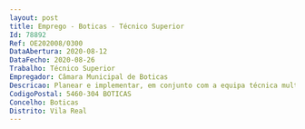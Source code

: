 ```yaml
--- 
layout: post
title: Emprego - Boticas - Técnico Superior
Id: 78892
Ref: OE202008/0300
DataAbertura: 2020-08-12
DataFecho: 2020-08-26
Trabalho: Técnico Superior
Empregador: Câmara Municipal de Boticas
Descricao: Planear e implementar, em conjunto com a equipa técnica multidisciplinar, projetos de intervenção sociocomunitária  Planear, organizar e avaliar atividades de caráter educativas, cultural, desportivo, social, lúdico, turístico e recreativo, tendo em conta o serviço em que está integrado e as necessidades do grupo e dos indivíduos, com vista a melhorar a sua qualidade de vida e a qualidade da sua inserção e interação social  Demonstrar autonomia e criatividade na resolução das atividades  Planificar e implementar os projetos de intervenção, em colaboração interdisciplinar com outros profissionais que trabalham com a mesma população Reabilitação Psicomotora   Promover modelos e técnicas de habilitação e reabilitação nos âmbitos da estimulação, reeducação e terapia psicomotora, nas diferentes fases etárias  Trabalhar os principais processos do desenvolvimento humano, nas diversas problemáticas psicomotoras, integrando conhecimentos no âmbito das ciências da psicomotricidade  Prevenir e manter as capacidades físicas, mentais e sociais proporcionando um estilo de vida mais saudável e ativo, oferecendo diversos estímulos que inibem o sedentarismo e promovem o exercitar do corpo e da mente, permitindo obter uma boa qualidade de vida e longevidade  Elaborar programas de intervenção e planear sessões individuais e ou grupo tendo em conta as necessidades individuais  Planificar e implementar os projetos de intervenção, em colaboração interdisciplinar com outros profissionais que trabalham com a mesma população.
CodigoPostal: 5460-304 BOTICAS
Concelho: Boticas
Distrito: Vila Real
--- 
```

